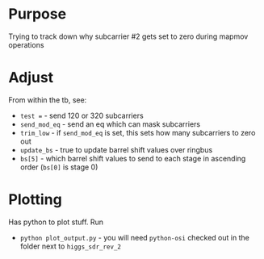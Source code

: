 # Purpose

Trying to track down why subcarrier #2 gets set to zero during mapmov operations


# Adjust
From within the tb, see:
* `test =` - send 120 or 320 subcarriers
* `send_mod_eq` - send an eq which can mask subcarriers
* `trim_low` - if `send_mod_eq` is set, this sets how many subcarriers to zero out
* `update_bs` - true to update barrel shift values over ringbus
* `bs[5]`  - which barrel shift values to send to each stage in ascending order (`bs[0]` is stage 0)


# Plotting
Has python to plot stuff.  Run
* `python plot_output.py` - you will need `python-osi` checked out in the folder next to `higgs_sdr_rev_2`